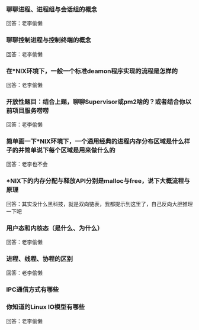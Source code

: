 ### 聊聊进程、进程组与会话组的概念
回答：老李偷懒
 
### 聊聊控制进程与控制终端的概念
回答：老李偷懒

### 在*NIX环境下，一般一个标准deamon程序实现的流程是怎样的
回答：老李偷懒

### 开放性题目：结合上题，聊聊Supervisor或pm2啥的？或者结合你以前项目服务唠唠
回答：老李偷懒

### 简单画一下*NIX环境下，一个通用经典的进程内存分布区域是什么样子的并简单说下每个区域是用来做什么的
回答：老李也不会

### *NIX下的内存分配与释放API分别是malloc与free，说下大概流程与原理
回答：其实没什么黑科技，就是双向链表，我都提示到这里了，自己反向大胆推理一下吧

### 用户态和内核态（是什么、为什么）
回答：老李偷懒

### 进程、线程、协程的区别
回答：老李偷懒

### IPC通信方式有哪些

### 你知道的Linux IO模型有哪些
回答：老李偷懒
